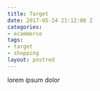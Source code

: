 ```yaml
---
title: Target
date: 2017-05-24 21:12:00 Z
categories:
- ecommerce
tags:
- target
- shopping
layout: postred
---
```


lorem ipsum dolor
